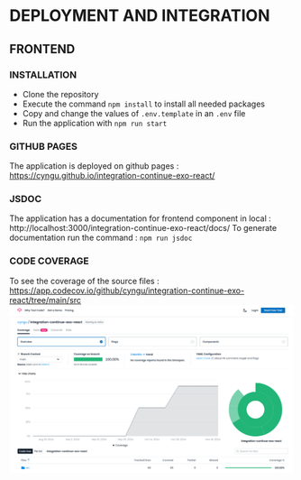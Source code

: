 # DEPLOYMENT AND INTEGRATION

## FRONTEND

### INSTALLATION

- Clone the repository
- Execute the command `npm install` to install all needed packages
- Copy and change the values of `.env.template` in an `.env` file
- Run the application with `npm run start`

### GITHUB PAGES

The application is deployed on github pages : https://cyngu.github.io/integration-continue-exo-react/

### JSDOC

The application has a documentation for frontend component in local : http://localhost:3000/integration-continue-exo-react/docs/
To generate documentation run the command : `npm run jsdoc`

### CODE COVERAGE

To see the coverage of the source files : https://app.codecov.io/github/cyngu/integration-continue-exo-react/tree/main/src
![Code coverage image](image.png)
